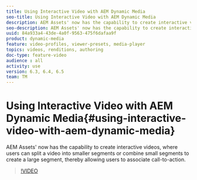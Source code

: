 ```yaml
---
title: Using Interactive Video with AEM Dynamic Media
seo-title: Using Interactive Video with AEM Dynamic Media
description: AEM Assets' now has the capability to create interactive videos, where users can split a video into smaller segments or combine small segments to create a large segment, thereby allowing users to associate call-to-action.
seo-description: AEM Assets' now has the capability to create interactive videos, where users can split a video into smaller segments or combine small segments to create a large segment, thereby allowing users to associate call-to-action.
uuid: 84a933a4-43de-4a0f-9563-475f6dafaa9f
product: dynamic-media
feature: video-profiles, viewer-presets, media-player
topics: videos, renditions, authoring
doc-type: feature-video
audience : all
activity: use
version: 6.3, 6.4, 6.5
team: TM
---
```


# Using Interactive Video with AEM Dynamic Media{#using-interactive-video-with-aem-dynamic-media}

AEM Assets' now has the capability to create interactive videos, where users can split a video into smaller segments or combine small segments to create a large segment, thereby allowing users to associate call-to-action.

>[!VIDEO](https://video.tv.adobe.com/v/16516/?quality=9)
